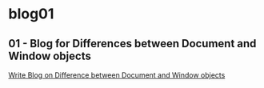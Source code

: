 # blog01
## **01 - Blog for Differences between Document and Window objects**
[Write Blog on Difference between Document and Window objects](https://docs.google.com/document/d/1jJmSrVxyHi_CawrvWBpsLD3wxpy7pgD-mwjjerV1-Z4/edit?usp=sharing)
